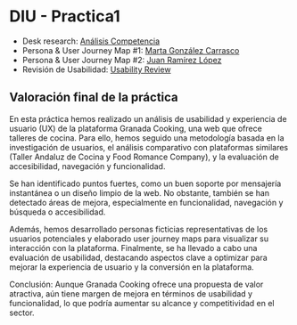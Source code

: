 # DIU - Practica1


- Desk research: [Análisis Competencia](CompetitorAnalysis.pdf)
- Persona & User Journey Map #1: [Marta González Carrasco](Persona&UserJourneyMap1.pdf)
- Persona & User Journey Map #2: [Juan Ramírez López](Persona&UserJourneyMap2.pdf)
- Revisión de Usabilidad: [Usability Review](Usability-review.pdf)

## Valoración final de la práctica
En esta práctica hemos realizado un análisis de usabilidad y experiencia de usuario (UX) de la plataforma Granada Cooking, una web que ofrece talleres de cocina. Para ello, hemos seguido una metodología basada en la investigación de usuarios, el análisis comparativo con plataformas similares (Taller Andaluz de Cocina y Food Romance Company), y la evaluación de accesibilidad, navegación y funcionalidad.

Se han identificado puntos fuertes, como un buen soporte por mensajería instantánea o un diseño limpio de la web. No obstante, también se han detectado áreas de mejora, especialmente en funcionalidad, navegación y búsqueda o accesibilidad.

Además, hemos desarrollado personas ficticias representativas de los usuarios potenciales y elaborado user journey maps para visualizar su interacción con la plataforma. Finalmente, se ha llevado a cabo una evaluación de usabilidad, destacando aspectos clave a optimizar para mejorar la experiencia de usuario y la conversión en la plataforma.

Conclusión: Aunque Granada Cooking ofrece una propuesta de valor atractiva, aún tiene margen de mejora en términos de usabilidad y funcionalidad, lo que podría aumentar su alcance y competitividad en el sector.
